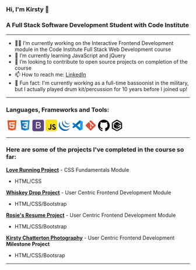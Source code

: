 ### Hi, I'm Kirsty 👋
### A Full Stack Software Development Student with Code Institute 

---

- 👩‍💻 I’m currently working on the Interactive Frontend Development module in the Code Institute Full Stack Web Development course
- 🌱 I’m currently learning JavaScript and jQuery
- 👯 I’m looking to contribute to open source projects on completion of the course
- 📫 How to reach me: [LinkedIn](https://www.linkedin.com/in/kirsty-chatterton-154781a4/)
- 🥁 Fun fact: I'm currently working as a full-time bassoonist in the military, but I actually played drum kit/percussion for 10 years before I joined up!

---

### Languages, Frameworks and Tools:
![HTML](https://github.com/KirstChat/KirstChat/blob/master/images/html.png)
![CSS](https://github.com/KirstChat/KirstChat/blob/master/images/css.png)
![Bootstrap](https://github.com/KirstChat/KirstChat/blob/master/images/bootstrap.png)
![JavaScript](https://github.com/KirstChat/KirstChat/blob/master/images/javascript.png)
![jQuery](https://github.com/KirstChat/KirstChat/blob/master/images/jquery.png)
![VS Code](https://github.com/KirstChat/KirstChat/blob/master/images/vscode.png)
![Git](https://github.com/KirstChat/KirstChat/blob/master/images/git.png)
![GitHub](https://github.com/KirstChat/KirstChat/blob/master/images/github.png)
![GitPod](https://github.com/KirstChat/KirstChat/blob/master/images/gitpod.png)

---

### Here are some of the projects I've completed in the course so far:

[**Love Running Project**](https://github.com/KirstChat/love-running) - CSS Fundamentals Module 
- HTML/CSS
  
[**Whiskey Drop Project**](https://github.com/KirstChat/whiskey-drop) - User Centric Frontend Development Module 
- HTML/CSS/Bootstrap
  
[**Rosie's Resume Project**](https://github.com/KirstChat/rosies-resume-project) - User Centric Frontend Development Module 
- HTML/CSS/Bootstrap
  
[**Kirsty Chatterton Photography**](https://github.com/KirstChat/kirsty-chatterton-photography) - User Centric Frontend Development **Milestone Project** 
- HTML/CSS/Bootsrap

---
